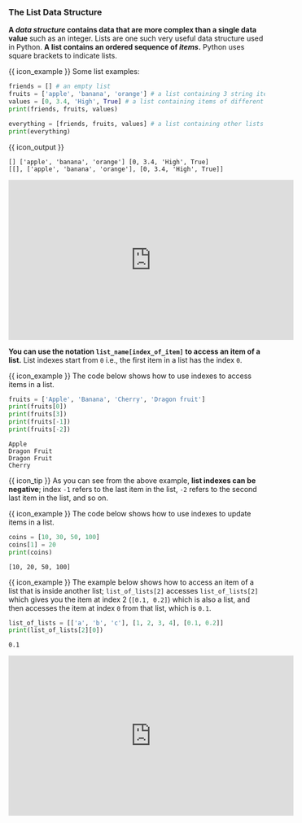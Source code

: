 ### The List Data Structure

**A _data structure_ contains data that are more complex than a single data value** such as an integer. Lists are one such very useful data structure used in Python. **A list contains an ordered sequence of _items_.** Python uses square brackets to indicate lists.

<tip-box> 

{{ icon_example }} Some list examples:
  
```python
friends = [] # an empty list
fruits = ['apple', 'banana', 'orange'] # a list containing 3 string items
values = [0, 3.4, 'High', True] # a list containing items of different types
print(friends, fruits, values)

everything = [friends, fruits, values] # a list containing other lists
print(everything)
```
{{ icon_output }}
```
[] ['apple', 'banana', 'orange'] [0, 3.4, 'High', True]
[[], ['apple', 'banana', 'orange'], [0, 3.4, 'High', True]]
```
</tip-box>

<panel type="seamless" header="%%{{ icon_video }} Lists%%">
<iframe width="560" height="315" src="https://www.youtube.com/embed/5n6o1MaXDoE?rel=0&showinfo=0&start=11&end=70&version=11" frameborder="0" allowfullscreen></iframe>

</panel><p/>

<include src="exercisePanel.md" boilerplate var-title="Countries" var-file="e-countries.md" />

**You can use the notation `list_name[index_of_item]` to access an item of a list.** List indexes start from `0` i.e., the first item in a list has the index `0`.

<tip-box>

{{ icon_example }} The code below shows how to use indexes to access items in a list.

<include src="inputOutput.md" boilerplate>
<span id="input">

```python
fruits = ['Apple', 'Banana', 'Cherry', 'Dragon fruit']
print(fruits[0])
print(fruits[3])
print(fruits[-1])
print(fruits[-2])
```
</span>
<span id="output">

```{.no-line-numbers}
Apple
Dragon Fruit
Dragon Fruit
Cherry
```
</span>
</include>

{{ icon_tip }} As you can see from the above example, **list indexes can be negative**; index `-1` refers to the last item in the list, `-2` refers to the second last item in the list, and so on.

{{ icon_example }} The code below shows how to use indexes to update items in a list.

<include src="inputOutput.md" boilerplate>
<span id="input">

```python
coins = [10, 30, 50, 100]
coins[1] = 20
print(coins)
```
</span>
<span id="output">

```{.no-line-numbers}
[10, 20, 50, 100]
```
</span>
</include>


{{ icon_example }} The example below shows how to access an item of a list that is inside another list; `list_of_lists[2]` accesses `list_of_lists[2]` which gives you the item at index 2 (`[0.1, 0.2]`) which is also a list, and then accesses the item at index `0` from that list, which is `0.1`.

<include src="inputOutput.md" boilerplate>
<span id="input">

```python
list_of_lists = [['a', 'b', 'c'], [1, 2, 3, 4], [0.1, 0.2]]
print(list_of_lists[2][0])
```
</span>
<span id="output">

```{.no-line-numbers}
0.1
```
</span>
</include>

</tip-box>

<panel type="seamless" header="%%{{ icon_video }} Accessing an item from a list%%">
<iframe width="560" height="315" src="https://www.youtube.com/embed/5n6o1MaXDoE?rel=0&showinfo=0&start=70&end=317&version=11" frameborder="0" allowfullscreen></iframe>

</panel><p/>

<include src="exercisePanel.md" boilerplate var-title="Get Head, Get Tail" var-file="e-getHeadTail.md" />
